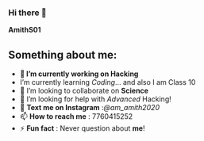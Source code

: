 ### Hi there 👋

**AmithS01** 

## Something about me:

- **🔭 I’m currently working on Hacking**
- I’m currently learning *Coding*... and also I am Class 10
- 👯 I’m looking to collaborate on **Science**
- 🤔 I’m looking for help with *Advanced* Hacking!
- 💬 **Text me on Instagram** :*@am_amith2020*
- 📫 **How to reach me** : 7760415252
- ⚡ **Fun fact** : Never question about **me**!
